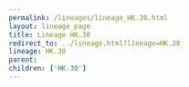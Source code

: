 ```yaml
---
permalink: /lineages/lineage_HK.30.html
layout: lineage_page
title: Lineage HK.30
redirect_to: ../lineage.html?lineage=HK.30
lineage: HK.30
parent: 
children: ['HK.30']
---
```

